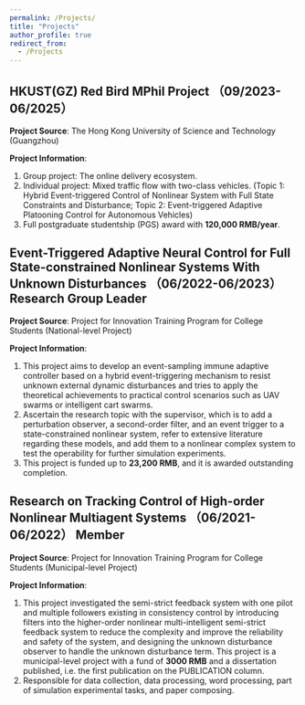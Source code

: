 ```yaml
---
permalink: /Projects/
title: "Projects"
author_profile: true
redirect_from: 
  - /Projects
---
```


## HKUST(GZ) Red Bird MPhil Project  （09/2023-06/2025）
**Project Source**: The Hong Kong University of Science and Technology (Guangzhou)

**Project Information**: 
1. Group project: The online delivery ecosystem.
2. Individual project: Mixed traffic flow with two-class vehicles.
   (Topic 1: Hybrid Event-triggered Control of Nonlinear System with Full State Constraints and Disturbance; Topic 2: Event-triggered Adaptive Platooning Control for Autonomous Vehicles)
3. Full postgraduate studentship (PGS) award with **120,000 RMB/year**.

## Event-Triggered Adaptive Neural Control for Full State-constrained Nonlinear Systems With Unknown Disturbances （06/2022-06/2023） Research Group Leader 
**Project Source**: Project for Innovation Training Program for College Students (National-level Project)  

**Project Information**: 
1. This project aims to develop an event-sampling immune adaptive controller based on a hybrid event-triggering mechanism to resist unknown external dynamic disturbances and tries to apply the theoretical achievements to practical control scenarios such as UAV swarms or intelligent cart swarms.
2. Ascertain the research topic with the supervisor, which is to add a perturbation observer, a second-order filter, and an event trigger to a state-constrained nonlinear system, refer to extensive literature regarding these models, and add them to a nonlinear complex system to test the operability for further simulation experiments.
3. This project is funded up to **23,200 RMB**, and it is awarded outstanding completion.


## Research on Tracking Control of High-order Nonlinear Multiagent Systems  （06/2021-06/2022） Member  
**Project Source**: Project for Innovation Training Program for College Students (Municipal-level Project)

**Project Information**: 
1. This project investigated the semi-strict feedback system with one pilot and multiple followers existing in consistency control by introducing filters into the higher-order nonlinear multi-intelligent semi-strict feedback system to reduce the complexity and improve the reliability and safety of the system, and designing the unknown disturbance observer to handle the unknown disturbance term. This project is a municipal-level project with a fund of **3000 RMB** and a dissertation published, i.e. the first publication on the PUBLICATION column.
2. Responsible for data collection, data processing, word processing, part of simulation experimental tasks, and paper composing.
